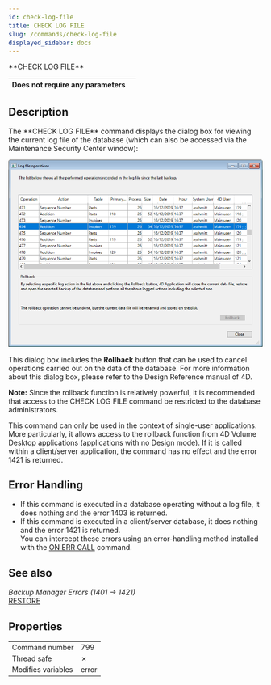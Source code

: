 ```yaml
---
id: check-log-file
title: CHECK LOG FILE
slug: /commands/check-log-file
displayed_sidebar: docs
---
```


<!--REF #_command_.CHECK LOG FILE.Syntax-->**CHECK LOG FILE**<!-- END REF-->
<!--REF #_command_.CHECK LOG FILE.Params-->
| Does not require any parameters |  |
| --- | --- |

<!-- END REF-->

## Description 

<!--REF #_command_.CHECK LOG FILE.Summary-->The **CHECK LOG FILE** command displays the dialog box for viewing the current log file of the database (which can also be accessed via the Maintenance Security Center window)<!-- END REF-->:

![](../assets/en/commands/pict4835044.en.png)

This dialog box includes the **Rollback** button that can be used to cancel operations carried out on the data of the database. For more information about this dialog box, please refer to the Design Reference manual of 4D.

**Note:** Since the rollback function is relatively powerful, it is recommended that access to the CHECK LOG FILE command be restricted to the database administrators.

This command can only be used in the context of single-user applications. More particularly, it allows access to the rollback function from 4D Volume Desktop applications (applications with no Design mode). If it is called within a client/server application, the command has no effect and the error 1421 is returned.

## Error Handling 

* If this command is executed in a database operating without a log file, it does nothing and the error 1403 is returned.
* If this command is executed in a client/server database, it does nothing and the error 1421 is returned.  
You can intercept these errors using an error-handling method installed with the [ON ERR CALL](on-err-call.md) command.

## See also 

*Backup Manager Errors (1401 -> 1421)*  
[RESTORE](restore.md)  

## Properties

|  |  |
| --- | --- |
| Command number | 799 |
| Thread safe | &cross; |
| Modifies variables | error |


